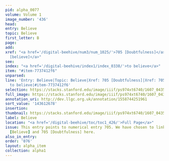 ```yaml
---
pid: alpha_0077
volume: Volume 1
image_number: '436'
head:
entry: Believe
topic: Believe
first_letter: B
page:
add:
xref: "<a href='/digital-beehive/num3/num_1025/'>705 [Doubtfulness]</a>|<a href='/digital-beehive/num3/num_1026/'>705
  [believe]</a>"
see:
index: "<a href='/digital-beehive/index1/index_0338/'>to believe</a>"
item: "#item-7737412f6"
unparsed:
line: 'Entry: Believe|Topic: Believe|Xref: 705 [Doubtfulness]|Xref: 705 [believe]|Index:
  to believe|#item-7737412f6'
selection: https://stacks.stanford.edu/image/iiif/ps974xt6740/1607_0435/855,2678,2911,209/full/0/default.jpg
full_image: https://stacks.stanford.edu/image/iiif/ps974xt6740/1607_0435/full/full/0/default.jpg
annotation_uri: http://dev.llgc.org.uk/annotation/1558744251961
sort_value: '143612678'
insertion:
thumbnail: https://stacks.stanford.edu/image/iiif/ps974xt6740/1607_0435/855,2678,600,180/250,/0/default.jpg
label: Believe
location: "<a href='/digital-beehive/toc/toc1_426/'>Full Page</a>"
issue: This entry points to numerical entry 705. We have chosen to link to both 705
  [Believe] and 705 [Doubtfulness] here.
also_in_entry:
order: '076'
layout: alpha_item
collection: alpha1
---
```

